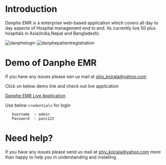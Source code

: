 Introduction
==============
Danphe EMR is a enterprise web-based application which covers all day to day aspects of Hospital management end to end. Its currently live 50 plus hospitals in Asia(India,Nepal and Bangladesh). 

![danphelogin](https://user-images.githubusercontent.com/48054642/159859670-05cbe026-f0eb-43cf-811a-0404a36a76f7.jpg) ![danphepatientregistration](https://user-images.githubusercontent.com/48054642/159859505-84b59b71-d271-4e33-b504-1c15ecba3580.jpg)

Demo of Danphe EMR
==============
If you have any issues please sen us mail at shiv_koirala@yahoo.com 

Click on below demo link and check out live application

<a href="http://202.51.74.168:302/" target="_blank">
  Danphe EMR Live Application
</a>

Use below `credentials` for login

```
   Username  : admin
   Password  : pass123
```   

Need help?
==============
If you have any issues please send us mail at shiv_koirala@yahoo.com  more than happy to help you in understanding and installing.


